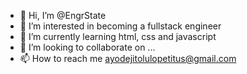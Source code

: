 - 👋 Hi, I’m @EngrState
- 👀 I’m interested in becoming a fullstack engineer
- 🌱 I’m currently learning html, css and javascript
- 💞️ I’m looking to collaborate on ...
- 📫 How to reach me ayodejitolulopetitus@gmail.com

<!---
EngrState/EngrState is a ✨ special ✨ repository because its `README.md` (this file) appears on your GitHub profile.
You can click the Preview link to take a look at your changes.
--->
